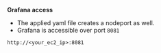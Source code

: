 **Grafana access**
- The applied yaml file creates a nodeport as well.
- Grafana is accessible over port `8081`
```
http://<your_ec2_ip>:8081
```
